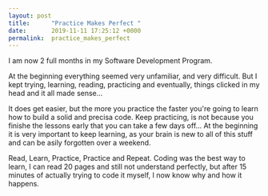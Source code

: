 ```yaml
---
layout: post
title:      "Practice Makes Perfect "
date:       2019-11-11 17:25:12 +0000
permalink:  practice_makes_perfect
---
```


I am now 2 full months in my Software Development Program. 

At the beginning everything seemed very unfamiliar, and very difficult. But I kept trying, learning, reading, practicing and eventually, things clicked in my head and it all made sense... 

It does get easier, but the more you practice the faster you're going to learn how to build a solid and precisa code. 
Keep practicing, is not because you finishe the lessons early that you can take a few days off... At the beginning it is very important to keep learning, as your brain is new to all of this stuff and can be asily forgotten over a weekend. 

Read, Learn, Practice, Practice and Repeat. Coding was the best way to learn, I can read 20 pages and still not understand perfectly, but after 15 minutes of actually trying to code it myself, I now know why and how it happens. 


